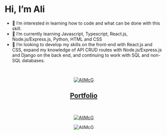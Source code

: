 # Hi, I’m Ali
- 👀 I’m interested in learning how to code and what can be done with this skill.
- 🌱 I’m currently learning Javascript, Typescript, React.js, Node.js/Express.js, Python, HTML and CSS
- 💞️ I’m looking to develop my skills on the front-end with React.js and CSS, expand my knowledge of API CRUD routes with Node.js/Express.js and Django on the back end, and continuing to work with SQL and non-SQL databases.
<br />

<p align="center"><a href="https://www.linkedin.com/in/alistair-mcgill-30a404106/"> <img src="https://img.shields.io/badge/LinkedIn-0077B5?style=for-the-badge&logo=linkedin&logoColor=white" alt="AliMcG" /></a></p>

<h2 align="center"><a href="https://ali-mcgill-my-portfolio.netlify.app" target="blank">Portfolio</a></h2>
<br />

<p align="center"><a href="https://www.codewars.com/"> <img src="https://www.codewars.com/users/AliMcG/badges/large"" alt="AliMcG" /></a></p>


<!---![AliMcG's GitHub stats](https://github-readme-stats.vercel.app/api?username=AliMcG&theme=dark)
//![Top Langs](https://github-readme-stats.vercel.app/api/top-langs/?username=AliMcG&theme=dark)--->


<!---<br />
    <a href="https://github.com/AliMcG/github-readme-stats"><img alt = "GitHub Stats" src="https://github-readme-stats.vercel.app/api?username=AliMcG&theme=dark&hide_border=false&include_all_commits=true&count_private=true" height=270px /> </a>
    <a href="https://github.com/AliMcG/github-readme-stats"><img alt = "Top Language" src="https://github-readme-stats.vercel.app/api/top-langs/?username=AliMcG&theme=dark&hide_border=false&include_all_commits=true&count_private=true" height=270px /> </a>
 <br />--->


<p align="center"> <img src="https://komarev.com/ghpvc/?username=AliMcG&label=Profile%20views&color=0e75b6&style=plastic" alt="AliMcG" /> </p>
<!---
AliMcG/AliMcG is a ✨ special ✨ repository because its `README.md` (this file) appears on your GitHub profile.
You can click the Preview link to take a look at your changes.
--->
